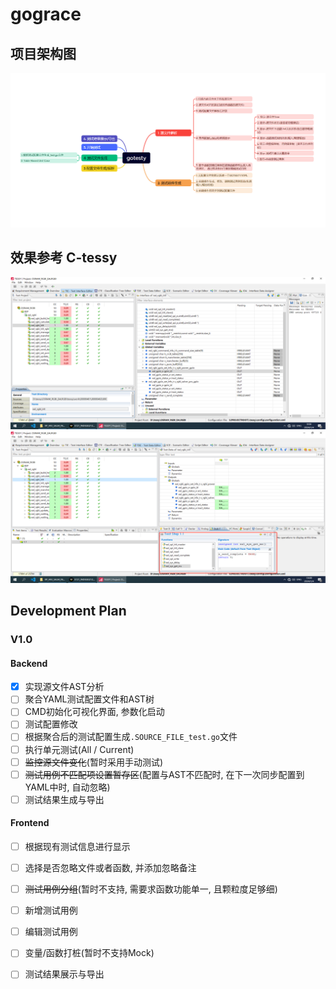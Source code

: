 # gograce
## 项目架构图
![架构图](<./pictures/屏幕截图 2024-01-02 103324.png>)

## 效果参考 C-tessy
![Alt text](./pictures/2a55a16f93e71756400e3db17d9ac58.png)
![Alt text](./pictures/51daac1d3264f639e06ff7dad34be81.png)

## Development Plan
### V1.0
####  Backend
- [x] 实现源文件AST分析
- [ ] 聚合YAML测试配置文件和AST树
- [ ] CMD初始化可视化界面, 参数化启动
- [ ] 测试配置修改
- [ ] 根据聚合后的测试配置生成`.SOURCE_FILE_test.go`文件
- [ ] 执行单元测试(All / Current)
- [ ] ~~监控源文件变化~~(暂时采用手动测试)
- [ ] ~~测试用例不匹配项设置暂存区~~(配置与AST不匹配时, 在下一次同步配置到YAML中时, 自动忽略)
- [ ] 测试结果生成与导出

#### Frontend
- [ ] 根据现有测试信息进行显示
- [ ] 选择是否忽略文件或者函数, 并添加忽略备注
- [ ] ~~测试用例分组~~(暂时不支持, 需要求函数功能单一, 且颗粒度足够细)
- [ ] 新增测试用例
- [ ] 编辑测试用例
- [ ] 变量/函数打桩(暂时不支持Mock)
- [ ] 测试结果展示与导出

